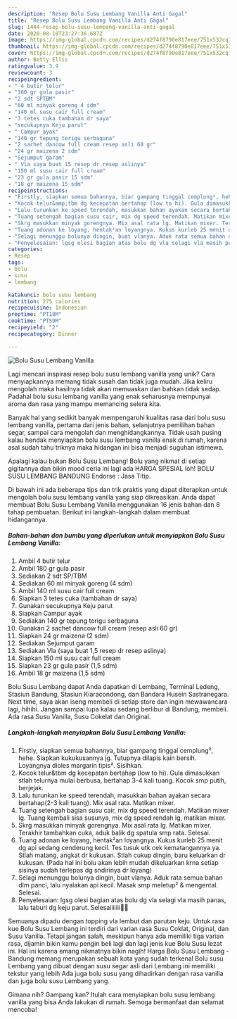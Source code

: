 ```yaml
---
description: "Resep Bolu Susu Lembang Vanilla Anti Gagal"
title: "Resep Bolu Susu Lembang Vanilla Anti Gagal"
slug: 1444-resep-bolu-susu-lembang-vanilla-anti-gagal
date: 2020-08-10T23:27:36.687Z
image: https://img-global.cpcdn.com/recipes/d274f8790e817eee/751x532cq70/bolu-susu-lembang-vanilla-foto-resep-utama.jpg
thumbnail: https://img-global.cpcdn.com/recipes/d274f8790e817eee/751x532cq70/bolu-susu-lembang-vanilla-foto-resep-utama.jpg
cover: https://img-global.cpcdn.com/recipes/d274f8790e817eee/751x532cq70/bolu-susu-lembang-vanilla-foto-resep-utama.jpg
author: Betty Ellis
ratingvalue: 3.9
reviewcount: 3
recipeingredient:
- " 4 butir telur"
- "180 gr gula pasir"
- "2 sdt SPTBM"
- "60 ml minyak goreng 4 sdm"
- "140 ml susu cair full cream"
- "3 tetes cuka tambahan dr saya"
- "secukupnya Keju parut"
- " Campur ayak"
- "140 gr tepung terigu serbaguna"
- "2 sachet dancow full cream resep asli 60 gr"
- "24 gr maizena 2 sdm"
- "Sejumput garam"
- " Vla saya buat 15 resep dr resep aslinya"
- "150 ml susu cair full cream"
- "23 gr gula pasir 15 sdm"
- "18 gr maizena 15 sdm"
recipeinstructions:
- "Firstly, siapkan semua bahannya, biar gampang tinggal cemplung², hehe. Siapkan kukukusannya jg. Tutupnya dilapis kain bersih. Loyangnya dioles margarin tipis². Sisihkan."
- "Kocok telur&amp;tbm dg kecepatan bertahap (low to hi). Gula dimasukkan stlah telurnya mulai berbusa, bertahap 3-4 kali tuang. Kocok smp putih, berjejak."
- "Lalu turunkan ke speed terendah, masukkan bahan ayakan secara bertahap(2-3 kali tuang). Mix asal rata. Matikan mixer."
- "Tuang setengah bagian susu cair, mix dg speed terendah. Matikan mixer lg. Tuang kembali sisa susunya, mix dg speed rendah lg, matikan mixer."
- "Skrg masukkan minyak gorengnya. Mix asal rata lg. Matikan mixer. Terakhir tambahkan cuka, aduk balik dg spatula smp rata. Selesai."
- "Tuang adonan ke loyang, hentak²an loyangnya. Kukus kurleb 25 menit dg api sedang cenderung kecil. Tes tusuk utk cek kematangannya ya. Stlah matang, angkat dr kukusan. Stlah cukup dingin, baru keluarkan dr kukusan. (Pada hal ini bolu akan lebih mudah dikeluarkan krna setiap sisinya sudah terlepas dg sndirinya dr loyang)"
- "Selagi menunggu bolunya dingin, buat vlanya. Aduk rata semua bahan dlm panci, lalu nyalakan api kecil. Masak smp meletup² &amp; mengental. Selesai."
- "Penyelesaian: lgsg olesi bagian atas bolu dg vla selagi vla masih panas, lalu taburi dg keju parut. Selesaiiiiiii💃🏻"
categories:
- Resep
tags:
- bolu
- susu
- lembang

katakunci: bolu susu lembang 
nutrition: 275 calories
recipecuisine: Indonesian
preptime: "PT18M"
cooktime: "PT59M"
recipeyield: "2"
recipecategory: Dinner

---
```



![Bolu Susu Lembang Vanilla](https://img-global.cpcdn.com/recipes/d274f8790e817eee/751x532cq70/bolu-susu-lembang-vanilla-foto-resep-utama.jpg)

Lagi mencari inspirasi resep bolu susu lembang vanilla yang unik? Cara menyiapkannya memang tidak susah dan tidak juga mudah. Jika keliru mengolah maka hasilnya tidak akan memuaskan dan bahkan tidak sedap. Padahal bolu susu lembang vanilla yang enak seharusnya mempunyai aroma dan rasa yang mampu memancing selera kita.

Banyak hal yang sedikit banyak mempengaruhi kualitas rasa dari bolu susu lembang vanilla, pertama dari jenis bahan, selanjutnya pemilihan bahan segar, sampai cara mengolah dan menghidangkannya. Tidak usah pusing kalau hendak menyiapkan bolu susu lembang vanilla enak di rumah, karena asal sudah tahu triknya maka hidangan ini bisa menjadi suguhan istimewa.

Apalagi kalau bukan Bolu Susu Lembang! Bolu yang nikmat di setiap gigitannya dan bikin mood ceria ini lagi ada HARGA SPESIAL loh! BOLU SUSU LEMBANG BANDUNG Endorse : Jasa Titip.


Di bawah ini ada beberapa tips dan trik praktis yang dapat diterapkan untuk mengolah bolu susu lembang vanilla yang siap dikreasikan. Anda dapat membuat Bolu Susu Lembang Vanilla menggunakan 16 jenis bahan dan 8 tahap pembuatan. Berikut ini langkah-langkah dalam membuat hidangannya.

<!--inarticleads1-->

##### Bahan-bahan dan bumbu yang diperlukan untuk menyiapkan Bolu Susu Lembang Vanilla:

1. Ambil  4 butir telur
1. Ambil 180 gr gula pasir
1. Sediakan 2 sdt SP/TBM
1. Sediakan 60 ml minyak goreng (4 sdm)
1. Ambil 140 ml susu cair full cream
1. Siapkan 3 tetes cuka (tambahan dr saya)
1. Gunakan secukupnya Keju parut
1. Siapkan  Campur ayak
1. Sediakan 140 gr tepung terigu serbaguna
1. Gunakan 2 sachet dancow full cream (resep asli 60 gr)
1. Siapkan 24 gr maizena (2 sdm)
1. Sediakan Sejumput garam
1. Sediakan  Vla (saya buat 1,5 resep dr resep aslinya)
1. Siapkan 150 ml susu cair full cream
1. Siapkan 23 gr gula pasir (1,5 sdm)
1. Ambil 18 gr maizena (1,5 sdm)


Bolu Susu Lembang dapat Anda dapatkan di Lembang, Terminal Ledeng, Stasiun Bandung, Stasiun Kiaracondong, dan Bandara Husein Sastranegara. Next time, saya akan iseng membeli di setiap store dan ingin mewawancara lagi, hihihi. Jangan sampai lupa kalau sedang berlibur di Bandung, membeli. Ada rasa Susu Vanilla, Susu Cokelat dan Original. 

<!--inarticleads2-->

##### Langkah-langkah menyiapkan Bolu Susu Lembang Vanilla:

1. Firstly, siapkan semua bahannya, biar gampang tinggal cemplung², hehe. Siapkan kukukusannya jg. Tutupnya dilapis kain bersih. Loyangnya dioles margarin tipis². Sisihkan.
1. Kocok telur&amp;tbm dg kecepatan bertahap (low to hi). Gula dimasukkan stlah telurnya mulai berbusa, bertahap 3-4 kali tuang. Kocok smp putih, berjejak.
1. Lalu turunkan ke speed terendah, masukkan bahan ayakan secara bertahap(2-3 kali tuang). Mix asal rata. Matikan mixer.
1. Tuang setengah bagian susu cair, mix dg speed terendah. Matikan mixer lg. Tuang kembali sisa susunya, mix dg speed rendah lg, matikan mixer.
1. Skrg masukkan minyak gorengnya. Mix asal rata lg. Matikan mixer. Terakhir tambahkan cuka, aduk balik dg spatula smp rata. Selesai.
1. Tuang adonan ke loyang, hentak²an loyangnya. Kukus kurleb 25 menit dg api sedang cenderung kecil. Tes tusuk utk cek kematangannya ya. Stlah matang, angkat dr kukusan. Stlah cukup dingin, baru keluarkan dr kukusan. (Pada hal ini bolu akan lebih mudah dikeluarkan krna setiap sisinya sudah terlepas dg sndirinya dr loyang)
1. Selagi menunggu bolunya dingin, buat vlanya. Aduk rata semua bahan dlm panci, lalu nyalakan api kecil. Masak smp meletup² &amp; mengental. Selesai.
1. Penyelesaian: lgsg olesi bagian atas bolu dg vla selagi vla masih panas, lalu taburi dg keju parut. Selesaiiiiiii💃🏻


Semuanya dipadu dengan topping vla lembut dan parutan keju. Untuk rasa kue Bolu Susu Lembang ini terdiri dari varian rasa Susu Coklat, Original, dan Susu Vanilla. Tetapi jangan salah, meskipun hanya ada memiliki tiga varian rasa, dijamin bikin kamu pengin beli lagi dan lagi jenis kue Bolu Susu lezat ini. Hal ini karena emang nikmatnya bikin nagih! Harga Bolu Susu Lembang - Bandung memang merupakan sebuah kota yang sudah terkenal Bolu susu Lembang yang dibuat dengan susu segar asli dari Lembang ini memiliki tekstur yang lebih Ada juga bolu susu yang dihadirkan dengan rasa vanilla dan juga bolu susu Lembang yang. 

Gimana nih? Gampang kan? Itulah cara menyiapkan bolu susu lembang vanilla yang bisa Anda lakukan di rumah. Semoga bermanfaat dan selamat mencoba!
